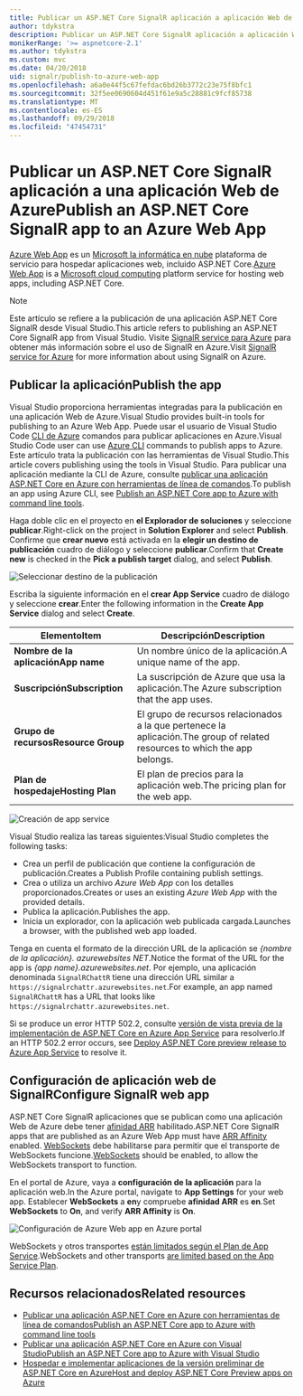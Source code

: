 ```yaml
---
title: Publicar un ASP.NET Core SignalR aplicación a aplicación Web de Azure
author: tdykstra
description: Publicar un ASP.NET Core SignalR aplicación a aplicación Web de Azure
monikerRange: '>= aspnetcore-2.1'
ms.author: tdykstra
ms.custom: mvc
ms.date: 04/20/2018
uid: signalr/publish-to-azure-web-app
ms.openlocfilehash: a6a0e44f5c67fefdac6bd26b3772c23e75f8bfc1
ms.sourcegitcommit: 32f5ee0690604d451f61e9a5c28881c9fcf85738
ms.translationtype: MT
ms.contentlocale: es-ES
ms.lasthandoff: 09/29/2018
ms.locfileid: "47454731"
---
```

# <a name="publish-an-aspnet-core-signalr-app-to-an-azure-web-app"></a><span data-ttu-id="8cb5a-103">Publicar un ASP.NET Core SignalR aplicación a una aplicación Web de Azure</span><span class="sxs-lookup"><span data-stu-id="8cb5a-103">Publish an ASP.NET Core SignalR app to an Azure Web App</span></span>

<span data-ttu-id="8cb5a-104">[Azure Web App](/azure/app-service/app-service-web-overview) es un [Microsoft la informática en nube](https://azure.microsoft.com/) plataforma de servicio para hospedar aplicaciones web, incluido ASP.NET Core.</span><span class="sxs-lookup"><span data-stu-id="8cb5a-104">[Azure Web App](/azure/app-service/app-service-web-overview) is a [Microsoft cloud computing](https://azure.microsoft.com/) platform service for hosting web apps, including ASP.NET Core.</span></span>

> [!NOTE]
> <span data-ttu-id="8cb5a-105">Este artículo se refiere a la publicación de una aplicación ASP.NET Core SignalR desde Visual Studio.</span><span class="sxs-lookup"><span data-stu-id="8cb5a-105">This article refers to publishing an ASP.NET Core SignalR app from Visual Studio.</span></span> <span data-ttu-id="8cb5a-106">Visite [SignalR service para Azure](https://azure.microsoft.com/en-gb/services/signalr-service?) para obtener más información sobre el uso de SignalR en Azure.</span><span class="sxs-lookup"><span data-stu-id="8cb5a-106">Visit [SignalR service for Azure](https://azure.microsoft.com/en-gb/services/signalr-service?) for more information about using SignalR on Azure.</span></span>

## <a name="publish-the-app"></a><span data-ttu-id="8cb5a-107">Publicar la aplicación</span><span class="sxs-lookup"><span data-stu-id="8cb5a-107">Publish the app</span></span>

<span data-ttu-id="8cb5a-108">Visual Studio proporciona herramientas integradas para la publicación en una aplicación Web de Azure.</span><span class="sxs-lookup"><span data-stu-id="8cb5a-108">Visual Studio provides built-in tools for publishing to an Azure Web App.</span></span> <span data-ttu-id="8cb5a-109">Puede usar el usuario de Visual Studio Code [CLI de Azure](/cli/azure) comandos para publicar aplicaciones en Azure.</span><span class="sxs-lookup"><span data-stu-id="8cb5a-109">Visual Studio Code user can use [Azure CLI](/cli/azure) commands to publish apps to Azure.</span></span> <span data-ttu-id="8cb5a-110">Este artículo trata la publicación con las herramientas de Visual Studio.</span><span class="sxs-lookup"><span data-stu-id="8cb5a-110">This article covers publishing using the tools in Visual Studio.</span></span> <span data-ttu-id="8cb5a-111">Para publicar una aplicación mediante la CLI de Azure, consulte [publicar una aplicación ASP.NET Core en Azure con herramientas de línea de comandos](/azure/app-service/app-service-web-get-started-dotnet).</span><span class="sxs-lookup"><span data-stu-id="8cb5a-111">To publish an app using Azure CLI, see [Publish an ASP.NET Core app to Azure with command line tools](/azure/app-service/app-service-web-get-started-dotnet).</span></span>

<span data-ttu-id="8cb5a-112">Haga doble clic en el proyecto en **el Explorador de soluciones** y seleccione **publicar**.</span><span class="sxs-lookup"><span data-stu-id="8cb5a-112">Right-click on the project in **Solution Explorer** and select **Publish**.</span></span> <span data-ttu-id="8cb5a-113">Confirme que **crear nuevo** está activada en la **elegir un destino de publicación** cuadro de diálogo y seleccione **publicar**.</span><span class="sxs-lookup"><span data-stu-id="8cb5a-113">Confirm that **Create new** is checked in the **Pick a publish target** dialog, and select **Publish**.</span></span>

![Seleccionar destino de la publicación](publish-to-azure-web-app/_static/pick-publish-target-dialog.png)

<span data-ttu-id="8cb5a-115">Escriba la siguiente información en el **crear App Service** cuadro de diálogo y seleccione **crear**.</span><span class="sxs-lookup"><span data-stu-id="8cb5a-115">Enter the following information in the **Create App Service** dialog and select **Create**.</span></span>

| <span data-ttu-id="8cb5a-116">Elemento</span><span class="sxs-lookup"><span data-stu-id="8cb5a-116">Item</span></span> | <span data-ttu-id="8cb5a-117">Descripción</span><span class="sxs-lookup"><span data-stu-id="8cb5a-117">Description</span></span> |
| ---- | ----------- |
| <span data-ttu-id="8cb5a-118">**Nombre de la aplicación**</span><span class="sxs-lookup"><span data-stu-id="8cb5a-118">**App name**</span></span> | <span data-ttu-id="8cb5a-119">Un nombre único de la aplicación.</span><span class="sxs-lookup"><span data-stu-id="8cb5a-119">A unique name of the app.</span></span> |
| <span data-ttu-id="8cb5a-120">**Suscripción**</span><span class="sxs-lookup"><span data-stu-id="8cb5a-120">**Subscription**</span></span> | <span data-ttu-id="8cb5a-121">La suscripción de Azure que usa la aplicación.</span><span class="sxs-lookup"><span data-stu-id="8cb5a-121">The Azure subscription that the app uses.</span></span> |
| <span data-ttu-id="8cb5a-122">**Grupo de recursos**</span><span class="sxs-lookup"><span data-stu-id="8cb5a-122">**Resource Group**</span></span> | <span data-ttu-id="8cb5a-123">El grupo de recursos relacionados a la que pertenece la aplicación.</span><span class="sxs-lookup"><span data-stu-id="8cb5a-123">The group of related resources to which the app belongs.</span></span>  |
| <span data-ttu-id="8cb5a-124">**Plan de hospedaje**</span><span class="sxs-lookup"><span data-stu-id="8cb5a-124">**Hosting Plan**</span></span> | <span data-ttu-id="8cb5a-125">El plan de precios para la aplicación web.</span><span class="sxs-lookup"><span data-stu-id="8cb5a-125">The pricing plan for the web app.</span></span> |

![Creación de app service](publish-to-azure-web-app/_static/create-app-service-dialog.png)

<span data-ttu-id="8cb5a-127">Visual Studio realiza las tareas siguientes:</span><span class="sxs-lookup"><span data-stu-id="8cb5a-127">Visual Studio completes the following tasks:</span></span>

* <span data-ttu-id="8cb5a-128">Crea un perfil de publicación que contiene la configuración de publicación.</span><span class="sxs-lookup"><span data-stu-id="8cb5a-128">Creates a Publish Profile containing publish settings.</span></span>
* <span data-ttu-id="8cb5a-129">Crea o utiliza un archivo *Azure Web App* con los detalles proporcionados.</span><span class="sxs-lookup"><span data-stu-id="8cb5a-129">Creates or uses an existing *Azure Web App* with the provided details.</span></span>
* <span data-ttu-id="8cb5a-130">Publica la aplicación.</span><span class="sxs-lookup"><span data-stu-id="8cb5a-130">Publishes the app.</span></span>
* <span data-ttu-id="8cb5a-131">Inicia un explorador, con la aplicación web publicada cargada.</span><span class="sxs-lookup"><span data-stu-id="8cb5a-131">Launches a browser, with the published web app loaded.</span></span>

<span data-ttu-id="8cb5a-132">Tenga en cuenta el formato de la dirección URL de la aplicación se *{nombre de la aplicación}. azurewebsites NET*.</span><span class="sxs-lookup"><span data-stu-id="8cb5a-132">Notice the format of the URL for the app is *{app name}.azurewebsites.net*.</span></span> <span data-ttu-id="8cb5a-133">Por ejemplo, una aplicación denominada `SignalRChattR` tiene una dirección URL similar a `https://signalrchattr.azurewebsites.net`.</span><span class="sxs-lookup"><span data-stu-id="8cb5a-133">For example, an app named `SignalRChattR` has a URL that looks like `https://signalrchattr.azurewebsites.net`.</span></span>

<span data-ttu-id="8cb5a-134">Si se produce un error HTTP 502.2, consulte [versión de vista previa de la implementación de ASP.NET Core en Azure App Service](xref:host-and-deploy/azure-apps/index) para resolverlo.</span><span class="sxs-lookup"><span data-stu-id="8cb5a-134">If an HTTP 502.2 error occurs, see [Deploy ASP.NET Core preview release to Azure App Service](xref:host-and-deploy/azure-apps/index) to resolve it.</span></span>

## <a name="configure-signalr-web-app"></a><span data-ttu-id="8cb5a-135">Configuración de aplicación web de SignalR</span><span class="sxs-lookup"><span data-stu-id="8cb5a-135">Configure SignalR web app</span></span>

<span data-ttu-id="8cb5a-136">ASP.NET Core SignalR aplicaciones que se publican como una aplicación Web de Azure debe tener [afinidad ARR](https://en.wikipedia.org/wiki/Application_Request_Routing) habilitado.</span><span class="sxs-lookup"><span data-stu-id="8cb5a-136">ASP.NET Core SignalR apps that are published as an Azure Web App must have [ARR Affinity](https://en.wikipedia.org/wiki/Application_Request_Routing) enabled.</span></span> <span data-ttu-id="8cb5a-137">[WebSockets](xref:fundamentals/websockets) debe habilitarse para permitir que el transporte de WebSockets funcione.</span><span class="sxs-lookup"><span data-stu-id="8cb5a-137">[WebSockets](xref:fundamentals/websockets) should be enabled, to allow the WebSockets transport to function.</span></span>

<span data-ttu-id="8cb5a-138">En el portal de Azure, vaya a **configuración de la aplicación** para la aplicación web.</span><span class="sxs-lookup"><span data-stu-id="8cb5a-138">In the Azure portal, navigate to **App Settings** for your web app.</span></span> <span data-ttu-id="8cb5a-139">Establecer **WebSockets** a **en**y compruebe **afinidad ARR** es **en**.</span><span class="sxs-lookup"><span data-stu-id="8cb5a-139">Set **WebSockets** to **On**, and verify **ARR Affinity** is **On**.</span></span>

![Configuración de Azure Web app en Azure portal](publish-to-azure-web-app/_static/azure-web-app-settings.png)

 <span data-ttu-id="8cb5a-141">WebSockets y otros transportes [están limitados según el Plan de App Service](/azure/azure-subscription-service-limits#app-service-limits).</span><span class="sxs-lookup"><span data-stu-id="8cb5a-141">WebSockets and other transports [are limited based on the App Service Plan](/azure/azure-subscription-service-limits#app-service-limits).</span></span>

## <a name="related-resources"></a><span data-ttu-id="8cb5a-142">Recursos relacionados</span><span class="sxs-lookup"><span data-stu-id="8cb5a-142">Related resources</span></span>

* [<span data-ttu-id="8cb5a-143">Publicar una aplicación ASP.NET Core en Azure con herramientas de línea de comandos</span><span class="sxs-lookup"><span data-stu-id="8cb5a-143">Publish an ASP.NET Core app to Azure with command line tools</span></span>](/azure/app-service/app-service-web-get-started-dotnet)
* [<span data-ttu-id="8cb5a-144">Publicar una aplicación ASP.NET Core en Azure con Visual Studio</span><span class="sxs-lookup"><span data-stu-id="8cb5a-144">Publish an ASP.NET Core app to Azure with Visual Studio</span></span>](xref:tutorials/publish-to-azure-webapp-using-vs)
* [<span data-ttu-id="8cb5a-145">Hospedar e implementar aplicaciones de la versión preliminar de ASP.NET Core en Azure</span><span class="sxs-lookup"><span data-stu-id="8cb5a-145">Host and deploy ASP.NET Core Preview apps on Azure</span></span>](xref:host-and-deploy/azure-apps/index#deploy-aspnet-core-preview-release-to-azure-app-service)
